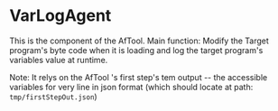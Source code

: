 # VarLogAgent

This is the component of the AfTool.
Main function: Modify the Target program's byte code when it is loading 
and log the target program's variables value at runtime.

Note: It relys on the AfTool 's first step's tem output 
-- the accessible variables for very line in json format 
(which should locate at path: <code>tmp/firstStepOut.json</code>)